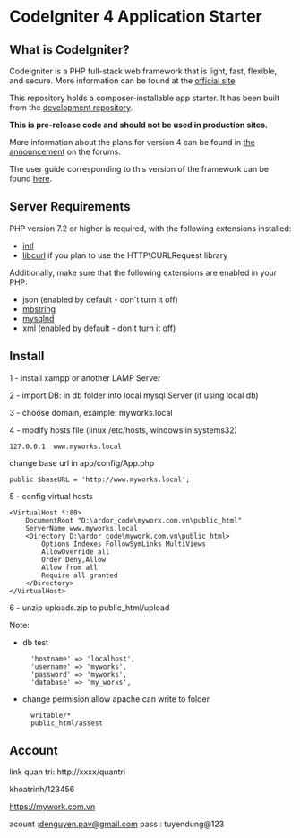 # CodeIgniter 4 Application Starter

## What is CodeIgniter?

CodeIgniter is a PHP full-stack web framework that is light, fast, flexible, and secure. 
More information can be found at the [official site](http://codeigniter.com).

This repository holds a composer-installable app starter.
It has been built from the 
[development repository](https://github.com/codeigniter4/CodeIgniter4).

**This is pre-release code and should not be used in production sites.**

More information about the plans for version 4 can be found in [the announcement](http://forum.codeigniter.com/thread-62615.html) on the forums.

The user guide corresponding to this version of the framework can be found
[here](https://codeigniter4.github.io/userguide/). 


## Server Requirements

PHP version 7.2 or higher is required, with the following extensions installed: 

- [intl](http://php.net/manual/en/intl.requirements.php)
- [libcurl](http://php.net/manual/en/curl.requirements.php) if you plan to use the HTTP\CURLRequest library

Additionally, make sure that the following extensions are enabled in your PHP:

- json (enabled by default - don't turn it off)
- [mbstring](http://php.net/manual/en/mbstring.installation.php)
- [mysqlnd](http://php.net/manual/en/mysqlnd.install.php)
- xml (enabled by default - don't turn it off)

## Install 
1 - install xampp or another LAMP Server

2 - import DB: in db folder into local mysql Server (if using local db)

3 - choose domain, example: myworks.local

4 - modify hosts file (linux /etc/hosts, windows in systems32)

    127.0.0.1  www.myworks.local

change base url in app/config/App.php

    public $baseURL = 'http://www.myworks.local';

5 - config virtual hosts

    <VirtualHost *:80> 
        DocumentRoot "D:\ardor_code\mywork.com.vn\public_html"
        ServerName www.myworks.local
        <Directory D:\ardor_code\mywork.com.vn\public_html>
            Options Indexes FollowSymLinks MultiViews
            AllowOverride all
            Order Deny,Allow
            Allow from all
            Require all granted
        </Directory>
    </VirtualHost>

6 - unzip uploads.zip to public_html/upload

Note:
- db test
  
        'hostname' => 'localhost',
        'username' => 'myworks',
        'password' => 'myworks',
        'database' => 'my_works',
- change permision allow apache can write to folder
  
        writable/*
        public_html/assest

## Account
link quan tri: http://xxxx/quantri

khoatrinh/123456

https://mywork.com.vn

acount :denguyen.pav@gmail.com
pass : tuyendung@123



